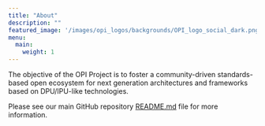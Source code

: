 ```yaml
---
title: "About"
description: ""
featured_image: '/images/opi_logos/backgrounds/OPI_logo_social_dark.png'
menu:
  main:
    weight: 1
---
```


The objective of the OPI Project is to foster a community-driven
standards-based open ecosystem for next generation architectures and frameworks
based on DPU/IPU-like technologies.

Please see our main GitHub repository [README.md](https://github.com/opiproject/opi/blob/main/README.md)
file for more information.
